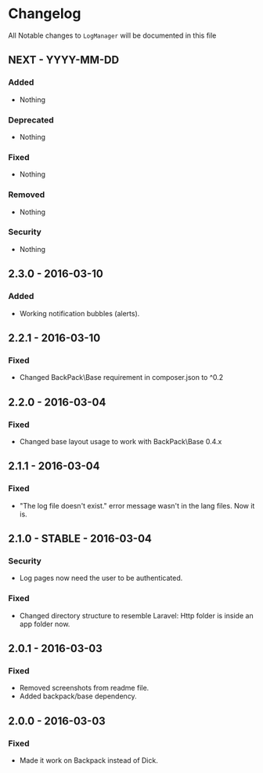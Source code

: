 # Changelog

All Notable changes to `LogManager` will be documented in this file

## NEXT - YYYY-MM-DD

### Added
- Nothing

### Deprecated
- Nothing

### Fixed
- Nothing

### Removed
- Nothing

### Security
- Nothing


## 2.3.0 - 2016-03-10

### Added
- Working notification bubbles (alerts).

## 2.2.1 - 2016-03-10

### Fixed
- Changed BackPack\Base requirement in composer.json to ^0.2


## 2.2.0 - 2016-03-04

### Fixed
- Changed base layout usage to work with BackPack\Base 0.4.x


## 2.1.1 - 2016-03-04

### Fixed
- "The log file doesn't exist." error message wasn't in the lang files. Now it is.


## 2.1.0 - STABLE - 2016-03-04

### Security
- Log pages now need the user to be authenticated.

### Fixed
- Changed directory structure to resemble Laravel: Http folder is inside an app folder now.


## 2.0.1 - 2016-03-03

### Fixed
- Removed screenshots from readme file.
- Added backpack/base dependency.


## 2.0.0 - 2016-03-03

### Fixed
- Made it work on Backpack instead of Dick.